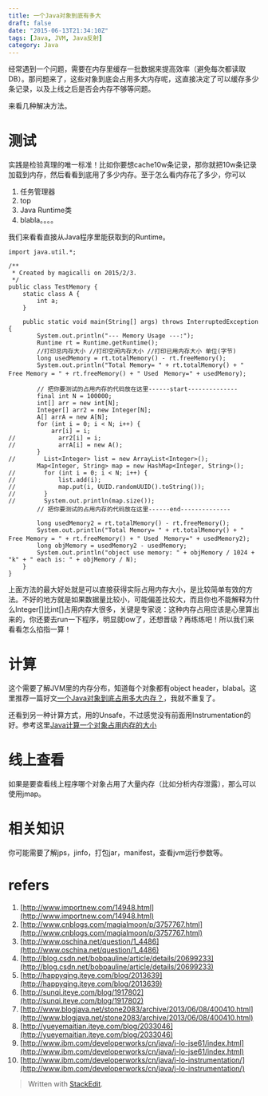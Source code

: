 ```yaml
---
title: 一个Java对象到底有多大
draft: false
date: "2015-06-13T21:34:10Z"
tags: [Java, JVM, Java反射]
category: Java
---
```


经常遇到一个问题，需要在内存里缓存一批数据来提高效率（避免每次都读取DB）。那问题来了，这些对象到底会占用多大内存呢，这直接决定了可以缓存多少条记录，以及上线之后是否会内存不够等问题。

来看几种解决方法。

<!-- more -->

# 测试

实践是检验真理的唯一标准！比如你要想cache10w条记录，那你就把10w条记录加载到内存，然后看看到底用了多少内存。至于怎么看内存花了多少，你可以
1. 任务管理器
2. top
3. Java Runtime类
4. blabla。。。。

我们来看看直接从Java程序里能获取到的Runtime。

```
import java.util.*;

/**
 * Created by magicalli on 2015/2/3.
 */
public class TestMemory {
    static class A {
        int a;
    }

    public static void main(String[] args) throws InterruptedException {
        System.out.println("--- Memory Usage ---:");
        Runtime rt = Runtime.getRuntime();
        //打印总内存大小 //打印空闲内存大小 //打印已用内存大小 单位(字节)
        long usedMemory = rt.totalMemory() - rt.freeMemory();
        System.out.println("Total Memory= " + rt.totalMemory() + " Free Memory = " + rt.freeMemory() + " Used　Memory=" + usedMemory);

        // 把你要测试的占用内存的代码放在这里------start--------------
        final int N = 100000;
        int[] arr = new int[N];
        Integer[] arr2 = new Integer[N];
        A[] arrA = new A[N];
        for (int i = 0; i < N; i++) {
            arr[i] = i;
//            arr2[i] = i;
//            arrA[i] = new A();
        }
//        List<Integer> list = new ArrayList<Integer>();
        Map<Integer, String> map = new HashMap<Integer, String>();
//        for (int i = 0; i < N; i++) {
//            list.add(i);
//            map.put(i, UUID.randomUUID().toString());
//        }
//        System.out.println(map.size());
        // 把你要测试的占用内存的代码放在这里------end--------------

        long usedMemory2 = rt.totalMemory() - rt.freeMemory();
        System.out.println("Total Memory= " + rt.totalMemory() + " Free Memory = " + rt.freeMemory() + " Used　Memory=" + usedMemory2);
        long objMemory = usedMemory2 - usedMemory;
        System.out.println("object use memory: " + objMemory / 1024 + "k" + " each is: " + objMemory / N);
    }
}

```

上面方法的最大好处就是可以直接获得实际占用内存大小，是比较简单有效的方法。不好的地方就是如果数据量比较小，可能偏差比较大，而且你也不能解释为什么Integer[]比int[]占用内存大很多，关键是专家说：这种内存占用应该是心里算出来的，你还要去run一下程序，明显就low了，还想晋级？再练练吧！所以我们来看看怎么掐指一算！

# 计算

这个需要了解JVM里的内存分布，知道每个对象都有object header，blabal。这里推荐一篇好文[一个Java对象到底占用多大内存？](http://www.cnblogs.com/magialmoon/p/3757767.html)，我就不重复了。

还看到另一种计算方式，用的Unsafe，不过感觉没有前面用Instrumentation的好。参考这里[Java计算一个对象占用内存的大小](http://blog.csdn.net/bobpauline/article/details/20699233)

# 线上查看

如果是要查看线上程序哪个对象占用了大量内存（比如分析内存泄露），那么可以使用jmap。

# 相关知识
你可能需要了解jps，jinfo，打包jar，manifest，查看jvm运行参数等。

# refers
1. [http://www.importnew.com/14948.html](http://www.importnew.com/14948.html)
2. [http://www.cnblogs.com/magialmoon/p/3757767.html](http://www.cnblogs.com/magialmoon/p/3757767.html)
3. [http://www.oschina.net/question/1_4486](http://www.oschina.net/question/1_4486)
4. [http://blog.csdn.net/bobpauline/article/details/20699233](http://blog.csdn.net/bobpauline/article/details/20699233)
5. [http://happyqing.iteye.com/blog/2013639](http://happyqing.iteye.com/blog/2013639)
6. [http://sunqi.iteye.com/blog/1917802](http://sunqi.iteye.com/blog/1917802)
7. [http://www.blogjava.net/stone2083/archive/2013/06/08/400410.html](http://www.blogjava.net/stone2083/archive/2013/06/08/400410.html)
8. [http://yueyemaitian.iteye.com/blog/2033046](http://yueyemaitian.iteye.com/blog/2033046)
9. [http://www.ibm.com/developerworks/cn/java/j-lo-jse61/index.html](http://www.ibm.com/developerworks/cn/java/j-lo-jse61/index.html)
10. [http://www.ibm.com/developerworks/cn/java/j-lo-instrumentation/](http://www.ibm.com/developerworks/cn/java/j-lo-instrumentation/)


> Written with [StackEdit](https://stackedit.io/).
